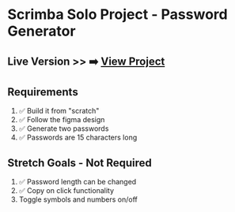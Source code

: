 # Scrimba Solo Project - Password Generator

## Live Version >> ➡️ [View Project](https://rapidisimo.github.io/Password-Generator/)

## Requirements
1. ✅ Build it from "scratch"
2. ✅ Follow the figma design
3. ✅ Generate two passwords
3. ✅ Passwords are 15 characters long

## Stretch Goals - Not Required
1. ✅ Password length can be changed
2. ✅ Copy on click functionality
3. Toggle symbols and numbers on/off
